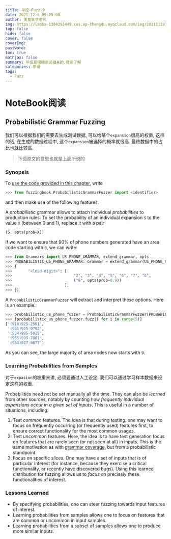 ```yaml
---
title: 毕设-Fuzz-9
date: 2021-12-6 09:25:00
author: 美食家李老叭
img: https://laoba-1304292449.cos.ap-chengdu.myqcloud.com/img/20211119142134.png
top: false
hide: false
cover: false
coverImg: 
password: 
toc: true
mathjax: false
summary: 毕设是模糊测试相关的,提前了解
categories: 毕设
tags:
  - Fuzz
---
```


# NoteBook阅读

## Probabilistic Grammar Fuzzing

我们可以根据我们的需要去生成测试数据, 可以给某个`expansion`很高的权重, 这样的话, 在生成的数据过程中, 这个`expansion`被选择的概率就很高. 最终数据中的占比也就比较高.

> 下面原文的意思也就是上面所说的

### Synopsis

To [use the code provided in this chapter](Importing.ipynb), write

```python
>>> from fuzzingbook.ProbabilisticGrammarFuzzer import <identifier>
```

and then make use of the following features.


A _probabilistic_ grammar allows to attach individual _probabilities_ to production rules.  To set the probability of an individual expansion `S` to the value `X` (between 0 and 1), replace it with a pair

```python
(S, opts(prob=X))
```

If we want to ensure that 90% of phone numbers generated have an area code starting with `9`, we can write:

```python
>>> from Grammars import US_PHONE_GRAMMAR, extend_grammar, opts
>>> PROBABILISTIC_US_PHONE_GRAMMAR: Grammar = extend_grammar(US_PHONE_GRAMMAR,
>>> {
>>>       "<lead-digit>": [
>>>                           "2", "3", "4", "5", "6", "7", "8",
>>>                           ("9", opts(prob=0.9))
>>>                       ],
>>> })
```
A `ProbabilisticGrammarFuzzer` will extract and interpret these options.  Here is an example:

```python
>>> probabilistic_us_phone_fuzzer = ProbabilisticGrammarFuzzer(PROBABILISTIC_US_PHONE_GRAMMAR)
>>> [probabilistic_us_phone_fuzzer.fuzz() for i in range(5)]
['(918)925-2501',
 '(981)925-0792',
 '(934)995-5029',
 '(955)999-7801',
 '(964)927-0877']
```
As you can see, the large majority of area codes now starts with `9`.

### Learning Probabilities from Samples

对于`expasion`的权重来讲, 必须要通过人工设定. 我们可以通过学习样本数据来设定这样的权重.

Probabilities need not be set manually all the time.  They can also be _learned_ from other sources, notably by counting _how frequently individual expansions occur in a given set of inputs_.  This is useful in a number of situations, including:

1. Test _common_ features.  The idea is that during testing, one may want to focus on frequently occurring (or frequently used) features first, to ensure correct functionality for the most common usages.
2. Test _uncommon_ features.  Here, the idea is to have test generation focus on features that are rarely seen (or not seen at all) in inputs.  This is the same motivation as with [grammar coverage](GrammarCoverageFuzzer.ipynb), but from a probabilistic standpoint.
3. Focus on specific _slices_.  One may have a set of inputs that is of particular interest (for instance, because they exercise a critical functionality, or recently have discovered bugs).  Using this learned distribution for fuzzing allows us to _focus_ on precisely these functionalities of interest.

### Lessons Learned

* By specifying probabilities, one can steer fuzzing towards input features of interest.
* Learning probabilities from samples allows one to focus on features that are common or uncommon in input samples.
* Learning probabilities from a subset of samples allows one to produce more similar inputs.
